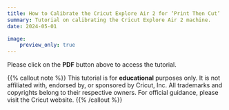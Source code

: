 ```yaml
---
title: How to Calibrate the Cricut Explore Air 2 for ‘Print Then Cut’
summary: Tutorial on calibrating the Cricut Explore Air 2 machine.
date: 2024-05-01

image:
    preview_only: true
---
```


Please click on the **PDF** button above to access the tutorial. 

{{% callout note %}}
This tutorial is for **educational** purposes only. It is not affiliated with, endorsed by, or sponsored by Cricut, Inc. All trademarks and copyrights belong to their respective owners. For official guidance, please visit the Cricut website.
{{% /callout %}}
